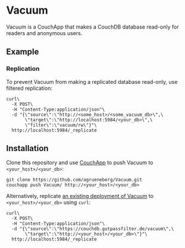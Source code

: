 Vacuum
======

Vacuum is a CouchApp that makes a CouchDB database read-only for readers and anonymous users.


Example
-------

### Replication

To prevent Vacuum from making a replicated database read-only, use filtered replication:

    curl\
      -X POST\
      -H "Content-Type:application/json"\
      -d "{\"source\":\"http://<some_host>/<some_vacuum_db>\",\
           \"target\":\"http://localhost:5984/<your_db>\",\
           \"filter\":\"vacuum/rw\"}"\
      http://localhost:5984/_replicate


Installation
------------

Clone this repository and use [CouchApp](http://couchapp.org) to push Vacuum to `<your_host>/<your_db>`:

    git clone https://github.com/agrueneberg/Vacuum.git
    couchapp push Vacuum/ http://<your_host>/<your_db>

Alternatively, replicate [an existing deployment of Vacuum](https://couchdb.gutpassfilter.de/vacuum/) to `<your_host>/<your_db>` using `curl`:

    curl\
      -X POST\
      -H "Content-Type:application/json"\
      -d "{\"source\":\"https://couchdb.gutpassfilter.de/vacuum\",\
           \"target\":\"http://<your_host>/<your_db>\"}"\
      http://localhost:5984/_replicate
